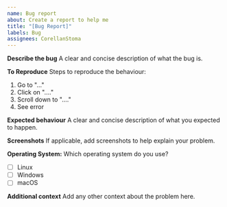 ```yaml
---
name: Bug report
about: Create a report to help me
title: "[Bug Report]"
labels: Bug
assignees: CorellanStoma
---
```


**Describe the bug**
A clear and concise description of what the bug is.

**To Reproduce**
Steps to reproduce the behaviour:

1. Go to "..."
2. Click on "...."
3. Scroll down to "...."
4. See error

**Expected behaviour**
A clear and concise description of what you expected to happen.

**Screenshots**
If applicable, add screenshots to help explain your problem.

**Operating System:**
Which operating system do you use?

- [ ] Linux
- [ ] Windows
- [ ] macOS

**Additional context**
Add any other context about the problem here.